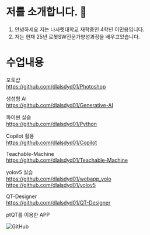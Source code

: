 # 저를 소개합니다. 👋


1. 안녕하세요 저는 나사렛대학교 재학중인 4학년 이민용입니다.
2. 저는 현재 25년 로봇SW전문가양성과정을 배우고있습니다.



# 수업내용

포토샵  
https://github.com/dlalsdyd01/Photoshop  

생성형 AI  
https://github.com/dlalsdyd01/Generative-AI  

파이썬 실습  
https://github.com/dlalsdyd01/Python  
  
Copilot 활용  
https://github.com/dlalsdyd01/Copilot  
  
Teachable-Machine  
https://github.com/dlalsdyd01/Teachable-Machine  

yolov5 실습  
https://github.com/dlalsdyd01/webapp_yolo  
https://github.com/dlalsdyd01/yolov5  

QT-Designer  
https://github.com/dlalsdyd01/QT-Designer  

ptQT를 이용한 APP


  

![GitHub](https://img.shields.io/badge/GitHub-181717?style=for-the-badge&logo=github&logoColor=white)

